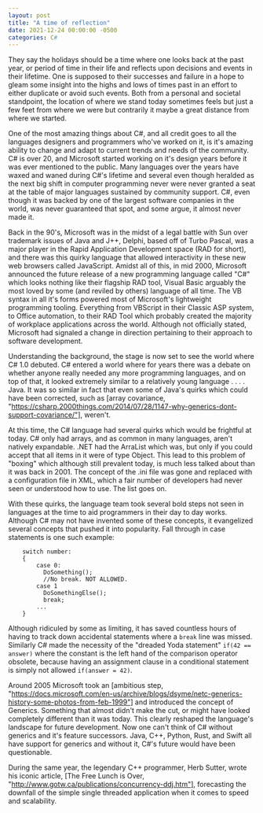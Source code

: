 ```yaml
---
layout: post
title: "A time of reflection"
date: 2021-12-24 00:00:00 -0500
categories: C#
---
```


They say the holidays should be a time where one looks back at the past year, or period of time in their life and reflects upon decisions and events in their lifetime. One is supposed to their successes and failure in a hope to gleam some insight into the highs and lows of times past in an effort to either duplicate or avoid such events. Both from a personal and societal standpoint, the location of where we stand today sometimes feels but just a few feet from where we were but contrarily it maybe a great distance from where we started.

One of the most amazing things about C#, and all credit goes to all the languages designers and programmers who've worked on it, is it's amazing ability to change and adapt to current trends and needs of the community. C# is over 20, and Microsoft started working on it's design years before it was ever mentioned to the public. Many languages over the years have waxed and waned during C#'s lifetime and several even though heralded as the next big shift in computer programming never were never granted a seat at the table of major languages sustained by community support. C#, even though it was backed by one of the largest software companies in the world, was never guaranteed that spot, and some argue, it almost never made it.

Back in the 90's, Microsoft was in the midst of a legal battle with Sun over trademark issues of Java and J++, Delphi, based off of Turbo Pascal, was a major player in the Rapid Application Development space (RAD for short), and there was this quirky language that allowed interactivity in these new web browsers called JavaScript. Amidst all of this, in mid 2000, Microsoft announced the future release of a new programming language called "C#" which looks nothing like their flagship RAD tool, Visual Basic arguably the most loved by some (and reviled by others) language of all time. The VB syntax in all it's forms powered most of Microsoft's lightweight programming tooling. Everything from VBScript in their Classic ASP system, to Office automation, to their RAD Tool which probably created the majority of workplace applications across the world. Although not officially stated, Microsoft had signaled a change in direction pertaining to their approach to software development.

Understanding the background, the stage is now set to see the world where C# 1.0 debuted. C# entered a world where for years there was a debate on whether anyone really needed any more programming languages, and on top of that, it looked extremely similar to a relatively young language . . . . Java. It was so similar in fact that even some of Java's quirks which could have been corrected, such as [array covariance, "https://csharp.2000things.com/2014/07/28/1147-why-generics-dont-support-covariance/"], weren't.

At this time, the C# language had several quirks which would be frightful at today. C# only had arrays, and as common in many languages, aren't natively expandable. .NET had the ArraList which was, but only if you could accept that all items in it were of type Object. This lead to this problem of "boxing" which although still prevalent today, is much less talked about than it was back in 2001. The concept of the .ini file was gone and replaced with a configuration file in XML, which a fair number of developers had never seen or understood how to use. The list goes on.

With these quirks, the language team took several bold steps not seen in languages at the time to aid programmers in their day to day works. Although C# may not have invented some of these concepts, it evangelized several concepts that pushed it into popularity. Fall through in case statements is one such example:

```
    switch number:
    {
        case 0:
          DoSomething();
          //No break. NOT ALLOWED.
        case 1
          DoSomethingElse();
          break;
        ...
    }
```

Although ridiculed by some as limiting, it has saved countless hours of having to track down accidental statements where a `break` line was missed. Similarly C# made the necessity of the "dreaded Yoda statement" `if(42 == answer)` where the constant is the left hand of the comparison operator obsolete, because having an assignment clause in a conditional statement is simply not allowed `if(answer = 42)`.

Around 2005 Microsoft took an [ambitious step, "https://docs.microsoft.com/en-us/archive/blogs/dsyme/netc-generics-history-some-photos-from-feb-1999"] and introduced the concept of Generics. Something that almost didn't make the cut, or might have looked completely different than it was today. This clearly reshaped the language's landscape for future development. Now one can't think of C# without generics and it's feature successors. Java, C++, Python, Rust, and Swift all have support for generics and without it, C#'s future would have been questionable.

During the same year, the legendary C++ programmer, Herb Sutter, wrote his iconic article, [The Free Lunch is Over, "http://www.gotw.ca/publications/concurrency-ddj.htm"], forecasting the downfall of the simple single threaded application when it comes to speed and scalability.
